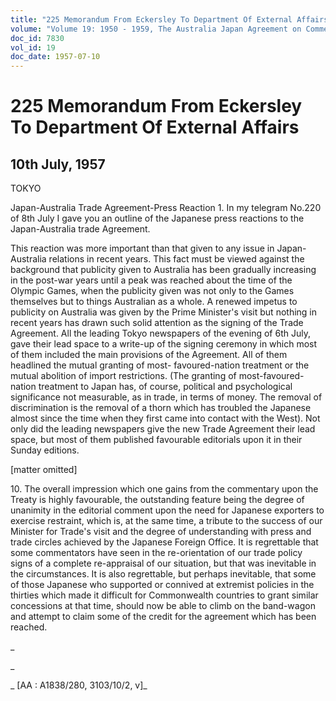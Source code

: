 ```yaml
---
title: "225 Memorandum From Eckersley To Department Of External Affairs"
volume: "Volume 19: 1950 - 1959, The Australia Japan Agreement on Commerce"
doc_id: 7830
vol_id: 19
doc_date: 1957-07-10
---
```


# 225 Memorandum From Eckersley To Department Of External Affairs

## 10th July, 1957

TOKYO

Japan-Australia Trade Agreement-Press Reaction 1. In my telegram No.220 of 8th July I gave you an outline of the Japanese press reactions to the Japan-Australia trade Agreement.

This reaction was more important than that given to any issue in Japan-Australia relations in recent years. This fact must be viewed against the background that publicity given to Australia has been gradually increasing in the post-war years until a peak was reached about the time of the Olympic Games, when the publicity given was not only to the Games themselves but to things Australian as a whole. A renewed impetus to publicity on Australia was given by the Prime Minister's visit but nothing in recent years has drawn such solid attention as the signing of the Trade Agreement. All the leading Tokyo newspapers of the evening of 6th July, gave their lead space to a write-up of the signing ceremony in which most of them included the main provisions of the Agreement. All of them headlined the mutual granting of most- favoured-nation treatment or the mutual abolition of import restrictions. (The granting of most-favoured-nation treatment to Japan has, of course, political and psychological significance not measurable, as in trade, in terms of money. The removal of discrimination is the removal of a thorn which has troubled the Japanese almost since the time when they first came into contact with the West). Not only did the leading newspapers give the new Trade Agreement their lead space, but most of them published favourable editorials upon it in their Sunday editions.

[matter omitted]

10\. The overall impression which one gains from the commentary upon the Treaty is highly favourable, the outstanding feature being the degree of unanimity in the editorial comment upon the need for Japanese exporters to exercise restraint, which is, at the same time, a tribute to the success of our Minister for Trade's visit and the degree of understanding with press and trade circles achieved by the Japanese Foreign Office. It is regrettable that some commentators have seen in the re-orientation of our trade policy signs of a complete re-appraisal of our situation, but that was inevitable in the circumstances. It is also regrettable, but perhaps inevitable, that some of those Japanese who supported or connived at extremist policies in the thirties which made it difficult for Commonwealth countries to grant similar concessions at that time, should now be able to climb on the band-wagon and attempt to claim some of the credit for the agreement which has been reached.

_

_

_ [AA : A1838/280, 3103/10/2, v]_
